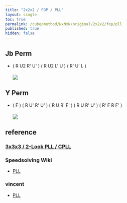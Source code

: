 ```yaml
---
title: "2x2x2 / FOP / PLL"
layout: single
toc: true
permalink: /cube/method/NxNxN/original/2x2x2/fop/pll
published: true
hidden: false
---
```


<head>
  <base target="_blank">
  <style>
    img {
      max-width:150px;
    }
    .img-wrapper {
      margin: 20px 0px;
    }
  </style>
</head>



## Jb Perm

- ( R U2 R' U' ) ( R U2 L' U ) ( R' U' L )
  <div class="img-wrapper">
    <a href="https://alpha.twizzle.net/edit/?puzzle=2x2x2&setup-anchor=end&stickering=PLL&alg=R+U2%27+R%27+U%27+R+U2+L%27+U+R%27+U%27+L">
      <img src="https://user-images.githubusercontent.com/92285528/219829040-e2180ec9-91ea-475f-99a3-fb5a6aac42c0.png">
    </a>
  </div>



## Y Perm

- ( F ) ( R U' R' U' ) ( R U R' F' ) ( R U R' U' ) ( R' F R F' )
  <div class="img-wrapper">
    <a href="https://alpha.twizzle.net/edit/?puzzle=2x2x2&setup-anchor=end&stickering=PLL&alg=F+R+U%27+R%27+U%27+R+U+R%27+F%27+R+U+R%27+U%27+R%27+F+R+F%27">
      <img src="https://user-images.githubusercontent.com/92285528/215316575-3bec725d-ab4a-49ff-beec-76f3e268a27b.png">
    </a>
  </div>



## reference

### [3x3x3 / 2-Look PLL / CPLL](/cube/method/NxNxN/original/3x3x3/2_look_pll/cpll)

### Speedsolving Wiki

- [PLL](https://www.speedsolving.com/wiki/index.php/PLL_(2x2x2))

### vincent

- [PLL](https://m.blog.naver.com/vincentcube/60134585117)

